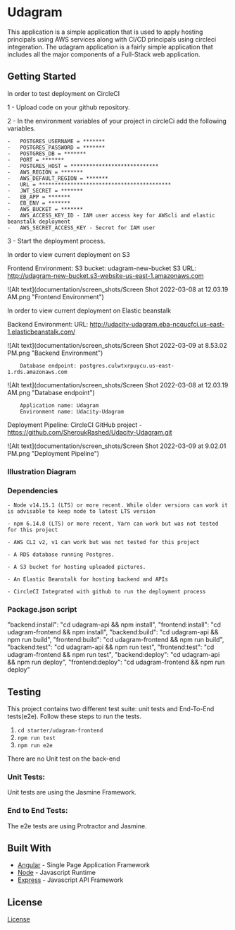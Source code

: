 # Udagram

This application is a simple application that is used to apply hosting principals using AWS services along with CI/CD principals using circleci integeration. 
The udagram application is a fairly simple application that includes all the major components of a Full-Stack web application.

## Getting Started

In order to test deployment on CircleCI 

1 - Upload code on your github repository.

2 - In the environment variables of your project in circleCi add the following variables.

    -   POSTGRES_USERNAME = *******
    -   POSTGRES_PASSWORD = *******
    -   POSTGRES_DB = *******
    -   PORT = *******
    -   POSTGRES_HOST = ****************************
    -   AWS_REGION = *******
    -   AWS_DEFAULT_REGION = *******
    -   URL = ******************************************
    -   JWT_SECRET = *******
    -   EB_APP = *******
    -   EB_ENV = *******
    -   AWS_BUCKET = *******
    -   AWS_ACCESS_KEY_ID - IAM user access key for AWScli and elastic beanstalk deployment
    -   AWS_SECRET_ACCESS_KEY - Secret for IAM user

3 - Start the deployment process.

In order to view current deployment on S3 

Frontend Environment:
        S3 bucket: udagram-new-bucket
        S3 URL: http://udagram-new-bucket.s3-website-us-east-1.amazonaws.com

![Alt text](documentation/screen_shots/Screen Shot 2022-03-08 at 12.03.19 AM.png "Frontend Environment")


In order to view current deployment on Elastic beanstalk

Backend Environment:
        URL: http://udacity-udagram.eba-ncqucfci.us-east-1.elasticbeanstalk.com/

![Alt text](documentation/screen_shots/Screen Shot 2022-03-09 at 8.53.02 PM.png "Backend Environment")

        Database endpoint: postgres.culwtxrpuycu.us-east-1.rds.amazonaws.com

![Alt text](documentation/screen_shots/Screen Shot 2022-03-08 at 12.03.19 AM.png "Database endpoint")

        Application name: Udagram
        Environment name: Udacity-Udagram

Deployment Pipeline:
        CircleCI 
        GitHub project - https://github.com/SheroukRashed/Udacity-Udagram.git

![Alt text](documentation/screen_shots/Screen Shot 2022-03-09 at 9.02.01 PM.png "Deployment Pipeline")

### Illustration Diagram

### Dependencies

```
- Node v14.15.1 (LTS) or more recent. While older versions can work it is advisable to keep node to latest LTS version

- npm 6.14.8 (LTS) or more recent, Yarn can work but was not tested for this project

- AWS CLI v2, v1 can work but was not tested for this project

- A RDS database running Postgres.

- A S3 bucket for hosting uploaded pictures.

- An Elastic Beanstalk for hosting backend and APIs

- CircleCI Integrated with github to run the deployment process
```

### Package.json script

  "backend:install": "cd udagram-api && npm install",
        "frontend:install": "cd udagram-frontend && npm install",
        "backend:build": "cd udagram-api && npm run build",
        "frontend:build": "cd udagram-frontend && npm run build",
        "backend:test": "cd udagram-api && npm run test",
        "frontend:test": "cd udagram-frontend && npm run test",
        "backend:deploy": "cd udagram-api && npm run deploy",
        "frontend:deploy": "cd udagram-frontend && npm run deploy"

## Testing

This project contains two different test suite: unit tests and End-To-End tests(e2e). Follow these steps to run the tests.

1. `cd starter/udagram-frontend`
1. `npm run test`
1. `npm run e2e`

There are no Unit test on the back-end

### Unit Tests:

Unit tests are using the Jasmine Framework.

### End to End Tests:

The e2e tests are using Protractor and Jasmine.

## Built With

- [Angular](https://angular.io/) - Single Page Application Framework
- [Node](https://nodejs.org) - Javascript Runtime
- [Express](https://expressjs.com/) - Javascript API Framework

## License

[License](LICENSE.txt)
